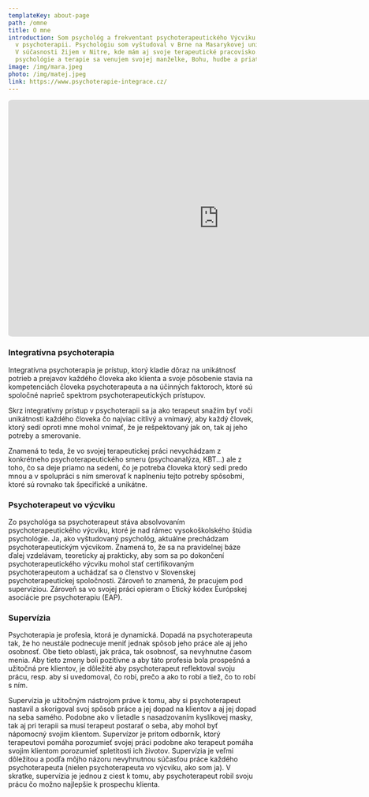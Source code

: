 ```yaml
---
templateKey: about-page
path: /omne
title: O mne
introduction: Som psychológ a frekventant psychoterapeutického Výcviku integrace
  v psychoterapii. Psychológiu som vyštudoval v Brne na Masarykovej univerzite.
  V súčasnosti žijem v Nitre, kde mám aj svoje terapeutické pracovisko. Okrem
  psychológie a terapie sa venujem svojej manželke, Bohu, hudbe a priateľom.
image: /img/mara.jpeg
photo: /img/matej.jpeg
link: https://www.psychoterapie-integrace.cz/
---
```

<iframe src="https://www.youtube.com/embed/52HtWGnCHkQ" width="854" height="480" style="border:none; border-radius:1%;"></iframe>

### Integratívna psychoterapia

Integratívna psychoterapia je prístup, ktorý kladie dôraz na unikátnosť potrieb a prejavov každého človeka ako klienta a svoje pôsobenie stavia na kompetenciách človeka psychoterapeuta a na účinných faktoroch, ktoré sú spoločné naprieč spektrom psychoterapeutických prístupov. 

Skrz integratívny prístup v psychoterapii sa ja ako terapeut snažím byť voči unikátnosti každého človeka čo najviac citlivý a vnímavý, aby každý človek, ktorý sedí oproti mne mohol vnímať, že je rešpektovaný jak on, tak aj jeho potreby a smerovanie. 

Znamená to teda, že vo svojej terapeutickej práci nevychádzam z konkrétneho psychoterapeutického smeru (psychoanalýza, KBT...) ale z toho, čo sa deje priamo na sedení, čo je potreba človeka ktorý sedí predo mnou a v spolupráci s ním smerovať k naplneniu tejto potreby spôsobmi, ktoré sú rovnako tak špecifické a unikátne. 

### Psychoterapeut vo výcviku

Zo psychológa sa psychoterapeut stáva absolvovaním psychoterapeutického výcviku, ktoré je nad rámec vysokoškolského štúdia psychológie. Ja, ako vyštudovaný psychológ, aktuálne prechádzam psychoterapeutickým výcvikom. Znamená to, že sa na pravidelnej báze ďalej vzdelávam, teoreticky aj prakticky, aby som sa po dokončení psychoterapeutického výcviku mohol stať certifikovaným psychoterapeutom a uchádzať sa o členstvo v Slovenskej psychoterapeutickej spoločnosti. Zároveň to znamená, že pracujem pod supervíziou. Zároveň sa vo svojej práci opieram o Etický kódex Európskej asociácie pre psychoterapiu (EAP). 

### Supervízia

Psychoterapia je profesia, ktorá je dynamická. Dopadá na psychoterapeuta tak, že ho neustále podnecuje meniť jednak spôsob jeho práce ale aj jeho osobnosť. Obe tieto oblasti, jak práca, tak osobnosť, sa nevyhnutne časom menia. Aby tieto zmeny boli pozitívne a aby táto profesia bola prospešná a užitočná pre klientov, je dôležité aby psychoterapeut reflektoval svoju prácu, resp. aby si uvedomoval, čo robí, prečo a ako to robí a tiež, čo to robí s ním.

Supervízia je užitočným nástrojom práve k tomu, aby si psychoterapeut nastavil a skorigoval svoj spôsob práce a jej dopad na klientov a aj jej dopad na seba samého. Podobne ako v lietadle s nasadzovaním kyslíkovej masky, tak aj pri terapii sa musí terapeut postarať o seba, aby mohol byť nápomocný svojim klientom. Supervízor je pritom odborník, ktorý terapeutovi pomáha porozumieť svojej práci podobne ako terapeut pomáha svojim klientom porozumieť spletitosti ich životov. Supervízia je veľmi dôležitou a podľa môjho názoru nevyhnutnou súčasťou práce každého psychoterapeuta (nielen psychoterapeuta vo výcviku, ako som ja). V skratke, supervízia je jednou z ciest k tomu, aby psychoterapeut robil svoju prácu čo možno najlepšie k prospechu klienta.